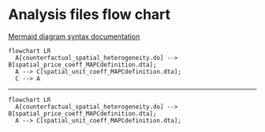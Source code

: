 # Analysis files flow chart

[Mermaid diagram syntax documentation](https://mermaid.js.org/syntax/flowchart.html)

```mermaid
flowchart LR
  A[counterfactual_spatial_heterogeneity.do] --> B[spatial_price_coeff_MAPCdefinition.dta];
  A --> C[spatial_unit_coeff_MAPCdefinition.dta];
  C --> A
```
---
```mermaid
flowchart LR
  A[counterfactual_spatial_heterogeneity.do] --> B[spatial_price_coeff_MAPCdefinition.dta];
  A --> C[spatial_unit_coeff_MAPCdefinition.dta];
```
